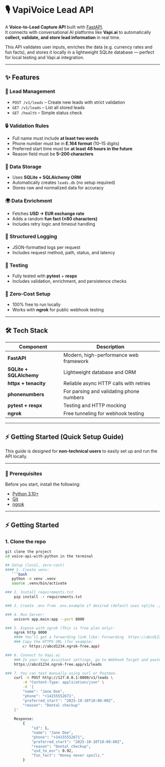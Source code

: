 # 🎙️ VapiVoice Lead API

A **Voice-to-Lead Capture API** built with [FastAPI](https://fastapi.tiangolo.com/).  
It connects with conversational AI platforms like **Vapi.ai** to automatically **collect, validate, and store lead information** in real time.

This API validates user inputs, enriches the data (e.g. currency rates and fun facts), and stores it locally in a lightweight SQLite database — perfect for local testing and Vapi.ai integration.

---

## ✨ Features

### 📌 Lead Management
- `POST /v1/leads` – Create new leads with strict validation  
- `GET /v1/leads` – List all stored leads  
- `GET /health` – Simple status check  

### 🔒 Validation Rules
- Full name must include **at least two words**  
- Phone number must be in **E.164 format** (10–15 digits)  
- Preferred start time must be **at least 48 hours in the future**  
- Reason field must be **5–200 characters**

### 💾 Data Storage
- Uses **SQLite + SQLAlchemy ORM**  
- Automatically creates `leads.db` (no setup required)  
- Stores raw and normalized data for accuracy

### 🌍 Data Enrichment
- Fetches **USD → EUR exchange rate**  
- Adds a random **fun fact (≤80 characters)**  
- Includes retry logic and timeout handling

### 🧾 Structured Logging
- JSON-formatted logs per request  
- Includes request method, path, status, and latency

### 🧪 Testing
- Fully tested with **pytest** + **respx**  
- Includes validation, enrichment, and persistence checks

### 🚀 Zero-Cost Setup
- 100% free to run locally  
- Works with **ngrok** for public webhook testing  

---

## 🛠 Tech Stack

| Component | Description |
|------------|-------------|
| **FastAPI** | Modern, high-performance web framework |
| **SQLite + SQLAlchemy** | Lightweight database and ORM |
| **httpx + tenacity** | Reliable async HTTP calls with retries |
| **phonenumbers** | For parsing and validating phone numbers |
| **pytest + respx** | Testing and HTTP mocking |
| **ngrok** | Free tunneling for webhook testing |

---

## ⚡ Getting Started (Quick Setup Guide)

This guide is designed for **non-technical users** to easily set up and run the API locally.

---

### 🧩 Prerequisites

Before you start, install the following:
- [Python 3.10+](https://www.python.org/downloads/)
- [Git](https://git-scm.com/downloads)
- [ngrok](https://ngrok.com/download)

---

## ⚡ Getting Started

### 1. Clone the repo
```bash
git clone the project
cd voice-api-with-python in the terminal

## Setup (local, zero-cost)
#### 1. Create venv:
   ```bash
   python -m venv .venv
   source .venv/bin/activate

### 2. Install requirements.txt
    pip install -r requirements.txt

### 3. Create .env from .env.example if desired (default uses sqlite ./leads.db).

### 4. Run Server:
    uvicorn app.main:app --port 8000

### 5. Expose with ngrok (This is free plan only):
    ngrok http 8000
    #### You’ll get a forwarding link like: Forwarding  https://abcd1234.ngrok-free.app -> http://localhost:8000
    ### Copy the HTTPS URL (for example:
        👉 https://abcd1234.ngrok-free.app)

### 6. Connect to Vapi.ai
    ### In your Vapi Assistant settings, go to Webhook Target and paste:
    https://abcd1234.ngrok-free.app/v1/leads

### 7. You can test manually using curl or Postman.
    curl -X POST http://127.0.0.1:8000/v1/leads \
        -H "Content-Type: application/json" \
        -d '{
        "name": "Jane Doe",
        "phone": "+14155552671",
        "preferred_start": "2025-10-10T10:00:00Z",
        "reason": "Dental checkup"
    }'
    
    Response:
        {
            "id": 1,
            "name": "Jane Doe",
            "phone": "+14155552671",
            "preferred_start": "2025-10-10T10:00:00Z",
            "reason": "Dental checkup",
            "usd_to_eur": 0.92,
            "fun_fact": "Honey never spoils."
        }
